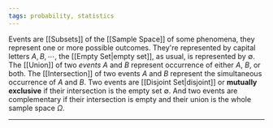 ```yaml
---
tags: probability, statistics
---
```

Events are [[Subsets]] of the [[Sample Space]] of some phenomena, they represent one or more possible outcomes. They're represented by capital letters $A,B, \cdots$, the [[Empty Set|empty set]], as usual, is represented by $\emptyset$.
The [[Union]] of two *events* $A$ and $B$ represent occurrence of either $A$, $B$, or both.
The [[Intersection]] of two events $A$ and $B$ represent the simultaneous occurrence of $A$ and $B$.
Two events are [[Disjoint Set|disjoint]] or **mutually exclusive** if their intersection is the empty set $\emptyset$. And two events are complementary if their intersection is empty and their union is the whole sample space $\Omega$.

---
